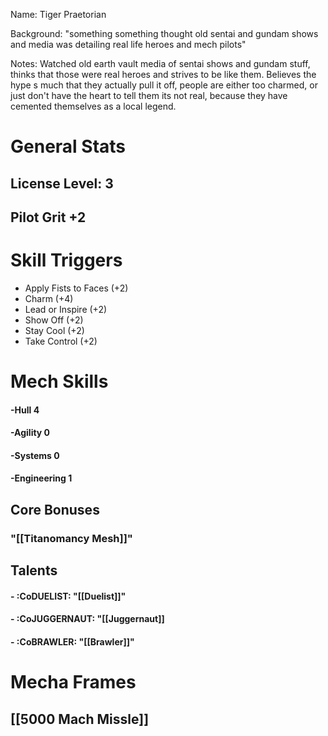 Name: Tiger Praetorian

Background: "something something thought old sentai and gundam shows and media was detailing real life heroes and mech pilots"

Notes: Watched old earth vault media of sentai shows and gundam stuff, thinks that those were real heroes and strives to be like them. Believes the hype s much that they actually pull it off, people are either too charmed, or just don't have the heart to tell them its not real, because they have cemented themselves as a local legend.

# General Stats
## License Level: 3
## Pilot Grit +2

# Skill Triggers
+ Apply Fists to Faces (+2)
+ Charm (+4)
+ Lead or Inspire (+2)
+ Show Off (+2)
+ Stay Cool (+2)
+ Take Control (+2)

# Mech Skills
#### -Hull 4
#### -Agility 0
#### -Systems 0
#### -Engineering 1

## Core Bonuses
### "[[Titanomancy Mesh]]"

## Talents

#### - :CoDUELIST: "[[Duelist]]"
#### - :CoJUGGERNAUT: "[[Juggernaut]]
#### - :CoBRAWLER: "[[Brawler]]"

# Mecha Frames

## [[5000 Mach Missle]]


